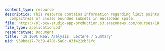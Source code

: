 ```yaml
---
content_type: resource
description: This resource contains information regarding limit points and compactness;
  compactness of closed bounded subsets in euclidean space.
file: https://ol-ocw-studio-app-production.s3.amazonaws.com/courses/18-100c-real-analysis-fall-2012/938bde177c3947085a0c03f422cb31fc_MIT18_100CF12_l7sum.pdf
file_type: application/pdf
resourcetype: Document
title: '18.100C Real Analysis: Lecture 7 Summary'
uid: 938bde17-7c39-4708-5a0c-03f422cb31fc
---
```

